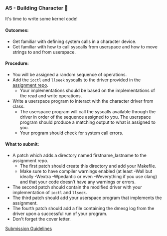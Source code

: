 ### A5 - Building Character 💪

It's time to write some kernel code!

#### Outcomes:
* Get familiar with defining system calls in a character device.
* Get familiar with how to call syscalls from userspace and how to move strings to and from userspace.

#### Procedure:
* You will be assigned a random sequence of operations.
* Add the `ioctl` and `llseek` syscalls to the driver provided in the [assignment repo](https://github.com/underground-software/KDLP_assignments).
  * Your implementations should be based on the implementations of the read and write operations.
* Write a userspace program to interact with the character driver from class.
  * The userspace program will call the syscalls available through the driver in order of the sequence assigned to you. The userspace program should produce a matching output to what is assigned to you.
  * Your program should check for system call errors.

#### What to submit:
* A patch which adds a directory named firstname_lastname to the assignment repo.
  * The first patch should create this directory and add your Makefile.
  * Make sure to have compiler warnings enabled (at least -Wall but ideally -Wextra -Wpedantic or even -Weverything if you use clang) and that your code doesn’t have any warnings or errors.
* The second patch should contain the modified driver with your implementation of `ioctl` and `llseek`.
* The third patch should add your userspace program that implements the assignment.
* The fourth patch should add a file containing the dmesg log from the driver upon a successful run of your program.
* Don't forget the cover letter.

[Submission Guidelines](submission_guidelines.html)
